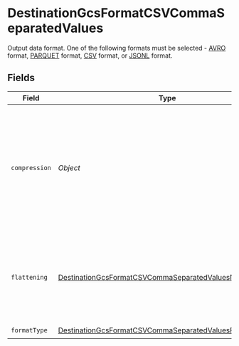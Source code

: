 # DestinationGcsFormatCSVCommaSeparatedValues

Output data format. One of the following formats must be selected - <a href="https://cloud.google.com/bigquery/docs/loading-data-cloud-storage-avro#advantages_of_avro">AVRO</a> format, <a href="https://cloud.google.com/bigquery/docs/loading-data-cloud-storage-parquet#parquet_schemas">PARQUET</a> format, <a href="https://cloud.google.com/bigquery/docs/loading-data-cloud-storage-csv#loading_csv_data_into_a_table">CSV</a> format, or <a href="https://cloud.google.com/bigquery/docs/loading-data-cloud-storage-json#loading_json_data_into_a_new_table">JSONL</a> format.


## Fields

| Field                                                                                                                                          | Type                                                                                                                                           | Required                                                                                                                                       | Description                                                                                                                                    |
| ---------------------------------------------------------------------------------------------------------------------------------------------- | ---------------------------------------------------------------------------------------------------------------------------------------------- | ---------------------------------------------------------------------------------------------------------------------------------------------- | ---------------------------------------------------------------------------------------------------------------------------------------------- |
| `compression`                                                                                                                                  | *Object*                                                                                                                                       | :heavy_minus_sign:                                                                                                                             | Whether the output files should be compressed. If compression is selected, the output filename will have an extra extension (GZIP: ".csv.gz"). |
| `flattening`                                                                                                                                   | [DestinationGcsFormatCSVCommaSeparatedValuesNormalization](../../models/shared/DestinationGcsFormatCSVCommaSeparatedValuesNormalization.md)    | :heavy_minus_sign:                                                                                                                             | Whether the input JSON data should be normalized (flattened) in the output CSV. Please refer to docs for details.                              |
| `formatType`                                                                                                                                   | [DestinationGcsFormatCSVCommaSeparatedValuesFormatType](../../models/shared/DestinationGcsFormatCSVCommaSeparatedValuesFormatType.md)          | :heavy_check_mark:                                                                                                                             | N/A                                                                                                                                            |
